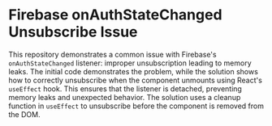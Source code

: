 # Firebase onAuthStateChanged Unsubscribe Issue
This repository demonstrates a common issue with Firebase's `onAuthStateChanged` listener: improper unsubscription leading to memory leaks.  The initial code demonstrates the problem, while the solution shows how to correctly unsubscribe when the component unmounts using React's `useEffect` hook.  This ensures that the listener is detached, preventing memory leaks and unexpected behavior.  The solution uses a cleanup function in `useEffect` to unsubscribe before the component is removed from the DOM.